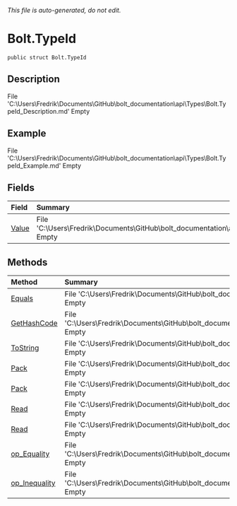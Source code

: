 *This file is auto-generated, do not edit.*

# Bolt.TypeId
`public struct Bolt.TypeId`
## Description
File 'C:\Users\Fredrik\Documents\GitHub\bolt_documentation\api\Types\Bolt.TypeId_Description.md' Empty
## Example
File 'C:\Users\Fredrik\Documents\GitHub\bolt_documentation\api\Types\Bolt.TypeId_Example.md' Empty
## Fields
| Field | Summary |
|:-----|:--------|
|[Value](Bolt.TypeId/F/Value.md)|File 'C:\Users\Fredrik\Documents\GitHub\bolt_documentation\api\Types\Bolt.TypeId\F\Value_Summary.md' Empty|
## Methods
| Method | Summary |
|:-----|:--------|
|[Equals](Bolt.TypeId/M/Equals.md)|File 'C:\Users\Fredrik\Documents\GitHub\bolt_documentation\api\Types\Bolt.TypeId\M\Equals_Summary.md' Empty|
|[GetHashCode](Bolt.TypeId/M/GetHashCode.md)|File 'C:\Users\Fredrik\Documents\GitHub\bolt_documentation\api\Types\Bolt.TypeId\M\GetHashCode_Summary.md' Empty|
|[ToString](Bolt.TypeId/M/ToString.md)|File 'C:\Users\Fredrik\Documents\GitHub\bolt_documentation\api\Types\Bolt.TypeId\M\ToString_Summary.md' Empty|
|[Pack](Bolt.TypeId/M/Pack.md)|File 'C:\Users\Fredrik\Documents\GitHub\bolt_documentation\api\Types\Bolt.TypeId\M\Pack_Summary.md' Empty|
|[Pack](Bolt.TypeId/M/Pack.md)|File 'C:\Users\Fredrik\Documents\GitHub\bolt_documentation\api\Types\Bolt.TypeId\M\Pack_Summary.md' Empty|
|[Read](Bolt.TypeId/M/Read.md)|File 'C:\Users\Fredrik\Documents\GitHub\bolt_documentation\api\Types\Bolt.TypeId\M\Read_Summary.md' Empty|
|[Read](Bolt.TypeId/M/Read.md)|File 'C:\Users\Fredrik\Documents\GitHub\bolt_documentation\api\Types\Bolt.TypeId\M\Read_Summary.md' Empty|
|[op_Equality](Bolt.TypeId/M/op_Equality.md)|File 'C:\Users\Fredrik\Documents\GitHub\bolt_documentation\api\Types\Bolt.TypeId\M\op_Equality_Summary.md' Empty|
|[op_Inequality](Bolt.TypeId/M/op_Inequality.md)|File 'C:\Users\Fredrik\Documents\GitHub\bolt_documentation\api\Types\Bolt.TypeId\M\op_Inequality_Summary.md' Empty|
